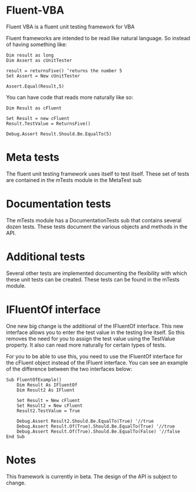 # Fluent-VBA
Fluent VBA is a fluent unit testing framework for VBA

Fluent frameworks are intended to be read like natural language. So instead of having something like:

    Dim result as long
    Dim Assert as cUnitTester
    
    result = returnsFive() ‘returns the number 5
    Set Assert = New cUnitTester
    
    Assert.Equal(Result,5)
 
You can have code that reads more naturally like so:

    Dim Result as cFluent
    
    Set Result = new cFluent
    Result.TestValue = ReturnsFive()
    
    Debug.Assert Result.Should.Be.EqualTo(5)
    
# Meta tests

The fluent unit testing framework uses itself to test itself. These set of tests are contained in the mTests module in the MetaTest sub

# Documentation tests

The mTests module has a DocumentationTests sub that contains several dozen tests. These tests document the various objects and methods in the API.

# Additional tests

Several other tests are implemented documenting the flexibility with which these unit tests can be created. These tests can be found in the mTests module.

# IFluentOf interface

One new big change is the additional of the IFluentOf interface. This new interface allows you to enter the test value in the testing line itself. So this removes the need for you to assign the test value using the TestValue property. It also can read more naturally for certain types of tests. 

For you to be able to use this, you need to use the IFluentOf interface for the cFluent object instead of the IFluent interface. You can see an example of the difference between the two interfaces below:

    Sub FluentOfExample()
        Dim Result As IFluentOf
        Dim Result2 As IFluent

        Set Result = New cFluent
        Set Result2 = New cFluent
        Result2.TestValue = True

        Debug.Assert Result2.Should.Be.EqualTo(True) '//true
        Debug.Assert Result.Of(True).Should.Be.EqualTo(True) '//true
        Debug.Assert Result.Of(True).Should.Be.EqualTo(False) '//false
    End Sub

# Notes
This framework is currently in beta. The design of the API is subject to change.
